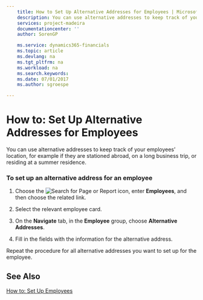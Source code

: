 ```yaml
---
    title: How to Set Up Alternative Addresses for Employees | Microsoft Docs
    description: You can use alternative addresses to keep track of your employees’ location, for example if they are stationed abroad, on a long business trip, or residing at a summer residence.
    services: project-madeira
    documentationcenter: ''
    author: SorenGP

    ms.service: dynamics365-financials
    ms.topic: article
    ms.devlang: na
    ms.tgt_pltfrm: na
    ms.workload: na
    ms.search.keywords:
    ms.date: 07/01/2017
    ms.author: sgroespe

---
```

# How to: Set Up Alternative Addresses for Employees
You can use alternative addresses to keep track of your employees’ location, for example if they are stationed abroad, on a long business trip, or residing at a summer residence.  
  
### To set up an alternative address for an employee  
  
1.  Choose the ![Search for Page or Report](media/ui-search/search_small.png "Search for Page or Report icon") icon, enter **Employees**, and then choose the related link.  
  
2.  Select the relevant employee card.  
  
3.  On the **Navigate** tab, in the **Employee** group, choose **Alternative Addresses**.  
  
4.  Fill in the fields with the information for the alternative address.  
  
 Repeat the procedure for all alternative addresses you want to set up for the employee.  
  
## See Also  
 [How to: Set Up Employees](../how-to-set-up-employees.md)
